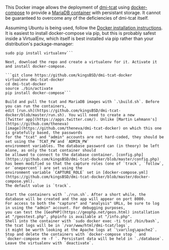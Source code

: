
This Docker image allows the deployment of [dmi-tcat](https://github.com/digitalmethodsinitiative/dmi-tcat) using
[docker-compose](https://docs.docker.com/compose/) to provide a [MariaDB container](https://hub.docker.com/_/mariadb/) with
persistant storage. It cannot be guaranteed to overcome any of the deficiencies of dmi-tcat itself.

Assumimg Ubuntu is being used, follow the [Docker installation instructions](https://docs.docker.com/engine/installation/linux/ubuntu/). It
is easiest to install docker-compose via pip, but this is probably safest inside a VirtualEnv, which itself is best installed via pip rather
than your distribution's package-manager:

```sudo apt-get install python-pip
sudo pip install virtualenv```

Next, download the repo and create a virtualenv for it. Activate it and install docker-compose.

```git clone https://github.com/kingsBSD/dmi-tcat-docker
virtualenv dmi-tcat-docker
cd dmi-tcat-docker
source ./bin/activate
pip install docker-compose```

Build and pull the tcat and MariaDB images with `.\build.sh`. Before you can run the containers,
edit [run.sh](https://github.com/kingsBSD/dmi-tcat-docker/blob/master/run.sh). You will need to create a new
[Twitter app](https://apps.twitter.com/). Unlike [Martin Lehmann's](https://github.com/theneva)
[image](https://github.com/theneva/dmi-tcat-docker) on which this one is gratefully based, the passwords
for the "tcat" and "admin" accounts are not hard-coded, they should be set using the `TCAT_PW`and `ADMIN_PW`
environment variables. The database password can (in theory) be left alone, as only the tcat container should
be allowed to connect to the database container. [config.php](https://github.com/kingsBSD/dmi-tcat-docker/blob/master/config.php)
has been modified so that the capture roles (one of `track`, `follow`, or `onepercent`) are set using the
environment variable `CAPTURE_ROLE` set in [docker-compose.yml](https://github.com/kingsBSD/dmi-tcat-docker/blob/master/docker-compose.yml).
The default value is `track`.

Start the containers with `./run.sh`. After a short while, the database will be created and the app will appear on port 8000.
For access to both the "capture" and "analysis" URLs, be sure to log in using the "admin" account. For debugging purposes,
you can test the [GeoPHP](https://geophp.net/geos.html) installation at "/geostest.php", phpinfo is available at "/info.php".
Shell into the container with `sudo docker exec -ti tcat /bin/bash`, the tcat logs will be in `/var/www/html/dmi-tcat/logs`,
it might be worth looking at the Apache logs at `\var\log\apache2`. Stop and delete the containers with `docker-compose stop ` and
`docker-compose rm -f `. Persistant data will be held in `./database`. Leave the virtualenv with `deactivate`.











